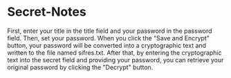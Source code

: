 # Secret-Notes

First, enter your title in the title field and your password in the password field. Then, set your password. When you click the "Save and Encrypt" button, your password will be converted into a cryptographic text and written to the file named sifres.txt. After that, by entering the cryptographic text into the secret field and providing your password, you can retrieve your original password by clicking the "Decrypt" button.

